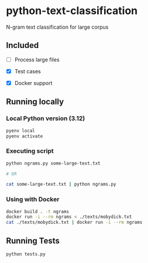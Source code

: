 # python-text-classification

N-gram text classification for large corpus

## Included

- [ ] Process large files
- [x] Test cases
- [x] Docker support


## Running locally

### Local Python version (3.12)

```sh
pyenv local
pyenv activate
```

### Executing script

```sh
python ngrams.py some-large-text.txt

# OR

cat some-large-text.txt | python ngrams.py
```

### Using with Docker

```sh
docker build . -t ngrams
docker run -i --rm ngrams < ./texts/mobydick.txt
cat ./texts/mobydick.txt | docker run -i --rm ngrams
```

## Running Tests

```sh
python tests.py
```
